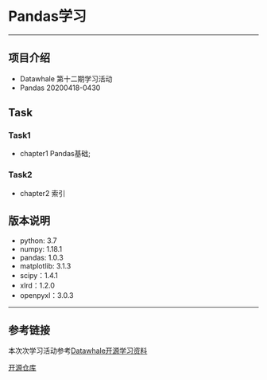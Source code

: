 # Pandas学习
---
## 项目介绍
- Datawhale 第十二期学习活动
- Pandas 20200418-0430

## Task
### Task1
* chapter1 Pandas基础;

### Task2
* chapter2 索引


## 版本说明
* python: 3.7
* numpy: 1.18.1
* pandas: 1.0.3
* matplotlib: 3.1.3
* scipy：1.4.1
* xlrd：1.2.0
* openpyxl：3.0.3


---
## 参考链接
本次次学习活动参考[Datawhale开源学习资料](https://github.com/datawhalechina/team-learning/tree/master/Pandas%E6%95%99%E7%A8%8B%EF%BC%88%E4%B8%8A%EF%BC%89)

[开源仓库](https://github.com/datawhalechina/joyful-pandas)